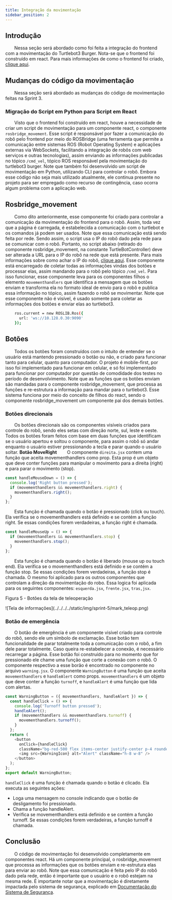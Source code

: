 ```yaml
---
title: Integração da movimentação
sidebar_position: 2
---
```


## Introdução 

&emsp;&emsp;Nessa seção será abordado como foi feita a integração do frontend com a movimentação do Turtlebot3 Burger. Nota-se que o frontend foi construído em react. Para mais informações de como o frontend foi criado, [clique aqui](./Interface.md).

## Mudanças do código da movimentação

&emsp;&emsp;Nessa seção será abordado as mudanças do código de movimentação feitas na Sprint 3. 

### Migração do Script em Python para Script em React

&emsp;&emsp;Visto que o frontend foi construído em react, houve a necessidade de criar um script de movimentação para um componente react, o componente `rosbridge_movement`. Esse script é responsável por fazer a comunicação do robô pelo frontend por meio do ROSBridge (uma ferramenta que permite a comunicação entre sistemas ROS (Robot Operating System) e aplicações externas via WebSockets, facilitando a integração de robôs com web serviços e outras tecnologias), assim enviando as informações publicadas no tópico `/cmd_vel`, tópico ROS responsável pela movimentação do turtlebot3 burger. Note que também foi desenvolvido um script de movimentação em Python, utilizando CLI para controlar o robô. Embora esse código não seja mais utilizado atualmente, ele continua presente no projeto para ser empregado como recurso de contingência, caso ocorra algum problema com a aplicação web.


## Rosbridge_movement
&emsp;&emsp;Como dito anteriormente, esse componente foi criado para controlar a comunicação da movimentação do frontend para o robô. Assim, toda vez que a página é carregada, é estabelecida a comunicação com o turtlebot e os comandos já podem ser usados. Note que essa comunicação está sendo feita por rede. Sendo assim, o script usa o IP do robô dado pela rede para se comunicar com o robô. Portanto, no script abaixo (retirado do componente rosbridge_movement, na constante TurtleBotController) deve ser alterada a URL para o IP do robô na rede que está presente. Para mais informações sobre como achar o IP do robô, [clique aqui](https://inteli-college.github.io/2024-1B-T08-EC06-G05/entrega-final/instalacao). Esse componente está encarregado de coletar todas as informações vindas dos botões e processar elas, assim mandando para o robô pelo tópico `/cmd_vel`. Para isso funcionar, esse componente leva para os componentes filhos o elemento `movementhandlers` que identifica a mensagem que os botões enviam e transforma ela no formato ideal de envio para o robô e publica essa informação no tópico, assim fazendo o robô se movimentar. Note que esse componente não é visível, é usado somente para coletar as informações dos botões e enviar elas ao turtlebot3.
```bash
    ros.current = new ROSLIB.Ros({
      url: 'ws://10.128.0.30:9090'
    });
```
## Botões
&emsp;&emsp;Todos os botões foram construídos com o intuito de entender se o usuário está mantendo pressionado o botão ou não, e criado para funcionar tanto para celular, quanto para computador. O projeto é mobile-first, por isso foi implementado para funcionar em celular, e só foi implementado para funcionar por computador por questão de comodidade dos testes no período de desenvolvimento. Note que as funções que os botões enviam são mandadas para o componente rosbridge_movement, que processa as funções e re-estrutura a informação para mandar para o turtlebot3. Esse sistema funciona por meio do conceito de filhos do react, sendo o componente rosbridge_movement um componente pai dos demais botões.
### Botões direcionais
&emsp;&emsp;Os botões direcionais são os componentes visíveis criados para controle do robô, sendo eles setas com direção norte, sul, leste e oeste. Todos os botões foram feitos com base em duas funções que identificam se o usuário apertou e soltou o componente, para assim o robô só andar enquanto o usuário estiver pressionando a tecla e parar quando o usuário soltar.
**Botão MoveRight**
&emsp;&emsp;O componente `direita.jsx` contem uma função que aceita movementhandlers como prop. Esta prop é um objeto que deve conter funções para manipular o movimento para a direita (right) e para parar o movimento (stop).
```javascript
const handleMouseDown = () => {
  console.log('Right button pressed');
  if (movementhandlers && movementhandlers.right) {
    movementhandlers.right();
  }
};
```
&emsp;&emsp;Esta função é chamada quando o botão é pressionado (click ou touch). Ela verifica se o movementhandlers está definido e se contém a função right. Se essas condições forem verdadeiras, a função right é chamada.
```javascript
const handleMouseUp = () => {
  if (movementhandlers && movementhandlers.stop) {
    movementhandlers.stop();
  }
};
```
&emsp;&emsp;Esta função é chamada quando o botão é liberado (mouse up ou touch end). Ela verifica se o movementhandlers está definido e se contém a função stop. Se essas condições forem verdadeiras, a função stop é chamada.
O mesmo foi aplicado para os outros componentes que controlam a direção da movimentação do robo. Essa logica foi aplicada para os seguintes componentes: `esquerda.jsx`, `frente.jsx`, `tras,jsx`.

<p style={{textAlign: 'center'}}>Figura 5 - Botões da tela de teleoperação</p>

<div style={{textAlign: 'center'}}>
    ![Tela de informações](../../../../static/img/sprint-5/mark_teleop.png)
</div>

### Botão de emergência
&emsp;&emsp;O botão de emergência é um componente visível criado para controle do robô, sendo ele um símbolo de exclamação. Esse botão tem funcionalidade de parar totalmente toda a comunicação com o robô, a fim dele parar totalmente. Caso queira re-estabelecer a conexão, é necessário recarregar a página. Esse botão foi construído para no momento que for pressionado ele chame uma função que corte a conexão com o robô. O componente respectivo a esse borão é encontrado no componente no arquivo `warning.jsx`.
O componente `WarningButton` é uma função que aceita `movementhandlers` e `handleAlert` como props. `movementhandlers` é um objeto que deve conter a função `turnoff`, e `handleAlert` é uma função que lida com alertas.
```javascript
const WarningButton = ({ movementhandlers, handleAlert }) => {
  const handleClick = () => {
    console.log('Turnoff button pressed');
    handleAlert();
    if (movementhandlers && movementhandlers.turnoff) {
      movementhandlers.turnoff();
    }
  };
  return (
    <button
      onClick={handleClick}
      className="bg-red-500 flex items-center justify-center p-4 rounded-full text-white active:bg-red-600 focus:outline-none">
      <img src={WarningIcon} alt="Alert" className="h-8 w-8" />
    </button>
  );
};
export default WarningButton;
```
`handleClick` é uma função é chamada quando o botão é clicado. Ela executa as seguintes ações:
- Loga uma mensagem no console indicando que o botão de desligamento foi pressionado.
- Chama a função handleAlert.
- Verifica se movementhandlers está definido e se contém a função turnoff. Se essas condições forem verdadeiras, a função turnoff é chamada.

## Conclusão
&emsp;&emsp;O código de movimentação foi desenvolvido completamente em componentes react. Há um componente principal, o rosbridge_movement que processa as informações que os botões enviam e re-estrutura elas para enviar ao robô. Note que essa comunicação é feita pelo IP do robô dado pela rede, então é importante que o usuário e o robô estejam na mesma rede. É importante notar que a movimentação é diretamente impactada pelo sistema de segurança, explicado em [Documentação do Sistema de Segurança](./seguranca.md).

